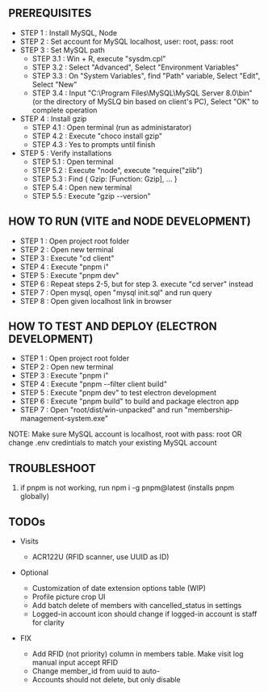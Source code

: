 ## PREREQUISITES
- STEP 1 : Install MySQL, Node
- STEP 2 : Set account for MySQL localhost, user: root, pass: root
- STEP 3 : Set MySQL path
  - STEP 3.1 : Win + R, execute "sysdm.cpl"
  - STEP 3.2 : Select "Advanced", Select "Environment Variables"
  - STEP 3.3 : On "System Variables", find "Path" variable, Select "Edit", Select "New"
  - STEP 3.4 : Input "C:\Program Files\MySQL\MySQL Server 8.0\bin" (or the directory of MySLQ bin based on client's PC), Select "OK" to complete operation
- STEP 4 : Install gzip
  - STEP 4.1 : Open terminal (run as administarator)
  - STEP 4.2 : Execute "choco install gzip"
  - STEP 4.3 : Yes to prompts until finish
- STEP 5 : Verify installations
  - STEP 5.1 : Open terminal
  - STEP 5.2 : Execute "node", execute "require("zlib")
  - STEP 5.3 : Find { Gzip: [Function: Gzip], … }
  - STEP 5.4 : Open new terminal
  - STEP 5.5 : Execute "gzip --version"

## HOW TO RUN (VITE and NODE DEVELOPMENT)
- STEP 1 : Open project root folder
- STEP 2 : Open new terminal
- STEP 3 : Execute "cd client"
- STEP 4 : Execute "pnpm i"
- STEP 5 : Execute "pnpm dev"
- STEP 6 : Repeat steps 2-5, but for step 3. execute "cd server" instead
- STEP 7 : Open mysql, open "mysql init.sql" and run query
- STEP 8 : Open given localhost link in browser

## HOW TO TEST AND DEPLOY (ELECTRON DEVELOPMENT)
- STEP 1 : Open project root folder
- STEP 2 : Open new terminal
- STEP 3 : Execute "pnpm i"
- STEP 4 : Execute "pnpm --filter client build"
- STEP 5 : Execute "pnpm dev" to test electron development
- STEP 6 : Execute "pnpm build" to build and package electron app
- STEP 7 : Open "root/dist/win-unpacked" and run "membership-management-system.exe"

NOTE: Make sure MySQL account is localhost, root with pass: root OR change .env credintials to match
your existing MySQL account

## TROUBLESHOOT
1. if pnpm is not working, run npm i -g pnpm@latest (installs pnpm globally)

## TODOs
- Visits
  - ACR122U (RFID scanner, use UUID as ID)

- Optional
  - Customization of date extension options table (WIP)
  - Profile picture crop UI
  - Add batch delete of members with cancelled_status in settings
  - Logged-in account icon should change if logged-in account is staff for clarity

- FIX
  - Add RFID (not priority) column in members table. Make visit log manual input accept RFID 
  - Change member_id from uuid to auto-
  - Accounts should not delete, but only disable